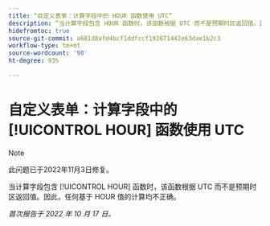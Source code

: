 ```yaml
---
title: “自定义表单：计算字段中的 HOUR 函数使用 UTC”
description: “当计算字段包含 HOUR 函数时，该函数根据 UTC 而不是预期时区返回值。因此，任何基于 HOUR 值的计算均不正确。”
hidefromtoc: true
source-git-commit: a681d8afd4bcf1ddfccf192871442e63dae1b2c3
workflow-type: tm+mt
source-wordcount: '90'
ht-degree: 93%

---
```



# 自定义表单：计算字段中的 [!UICONTROL HOUR] 函数使用 UTC

>[!NOTE]
>
>此问题已于2022年11月3日修复。

当计算字段包含 [!UICONTROL HOUR] 函数时，该函数根据 UTC 而不是预期时区返回值。因此，任何基于 HOUR 值的计算均不正确。

_首次报告于 2022 年 10 月 17 日。_

